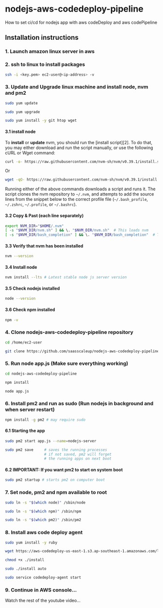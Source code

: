 # nodejs-aws-codedeploy-pipeline

How to set ci/cd for nodejs app with aws codeDeploy and aws codePipeline

## Installation instructions

### 1. Launch amazon linux server in aws

### 2. ssh to linux to install packages

```sh
ssh -i <key.pem> ec2-user@<ip-address> -v
```

### 3. Update and Upgrade linux machine and install node, nvm and pm2

```sh
sudo yum update
```

```sh
sudo yum upgrade
```

```sh
sudo yum install -y git htop wget
```

#### 3.1 install node

To **install** or **update** nvm, you should run the [install script][2]. To do that, you may either download and run the script manually, or use the following cURL or Wget command:
```sh
curl -o- https://raw.githubusercontent.com/nvm-sh/nvm/v0.39.1/install.sh | bash
```
Or
```sh
wget -qO- https://raw.githubusercontent.com/nvm-sh/nvm/v0.39.1/install.sh | bash
```

Running either of the above commands downloads a script and runs it. The script clones the nvm repository to `~/.nvm`, and attempts to add the source lines from the snippet below to the correct profile file (`~/.bash_profile`, `~/.zshrc`, `~/.profile`, or `~/.bashrc`).

#### 3.2 Copy & Past (each line separately)
<a id="profile_snippet"></a>
```sh
export NVM_DIR="$HOME/.nvm"
[ -s "$NVM_DIR/nvm.sh" ] && \. "$NVM_DIR/nvm.sh"  # This loads nvm
[ -s "$NVM_DIR/bash_completion" ] && \. "$NVM_DIR/bash_completion"  # This loads nvm bash_completion
```

#### 3.3 Verify that nvm has been installed

```sh
nvm --version
```

#### 3.4 Install node

```sh
nvm install --lts # Latest stable node js server version
```

#### 3.5 Check nodejs installed
```sh
node --version
```

#### 3.6 Check npm installed
```sh
npm -v
```

### 4. Clone nodejs-aws-codedeploy-pipeline repository

```sh
cd /home/ec2-user
```

```sh
git clone https://github.com/saasscaleup/nodejs-aws-codedeploy-pipeline.git
```

### 5. Run node app.js  (Make sure everything working)

```sh
cd nodejs-aws-codedeploy-pipeline
```

```sh
npm install
```

```sh
node app.js
```

### 6. Install pm2 and run as sudo (Run nodejs in background and when server restart)
```sh
npm install -g pm2 # may require sudo
```

#### 6.1 Starting the app
```sh
sudo pm2 start app.js --name=nodejs-server
```
```sh
sudo pm2 save     # saves the running processes
                  # if not saved, pm2 will forget
                  # the running apps on next boot
```

#### 6.2 IMPORTANT: If you want pm2 to start on system boot
```sh
sudo pm2 startup # starts pm2 on computer boot
```

### 7. Set node, pm2 and npm available to root

```sh
sudo ln -s "$(which node)" /sbin/node
```
```sh
sudo ln -s "$(which npm)" /sbin/npm
```
```sh
sudo ln -s "$(which pm2)" /sbin/pm2
```

### 8. Install aws code deploy agent 
```sh
sudo yum install -y ruby 
```

```sh
wget https://aws-codedeploy-us-east-1.s3.ap-southeast-1.amazonaws.com/latest/install
```

```sh
chmod +x ./install
```
```sh
sudo ./install auto
```
```sh
sudo service codedeploy-agent start
```

### 9. Continue in AWS console...

Watch the rest of the youtube video...

